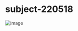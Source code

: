 # subject-220518

![image](https://user-images.githubusercontent.com/1501327/168978094-97e9fd08-bf11-4da0-bd99-20e6a4a8966b.png)
